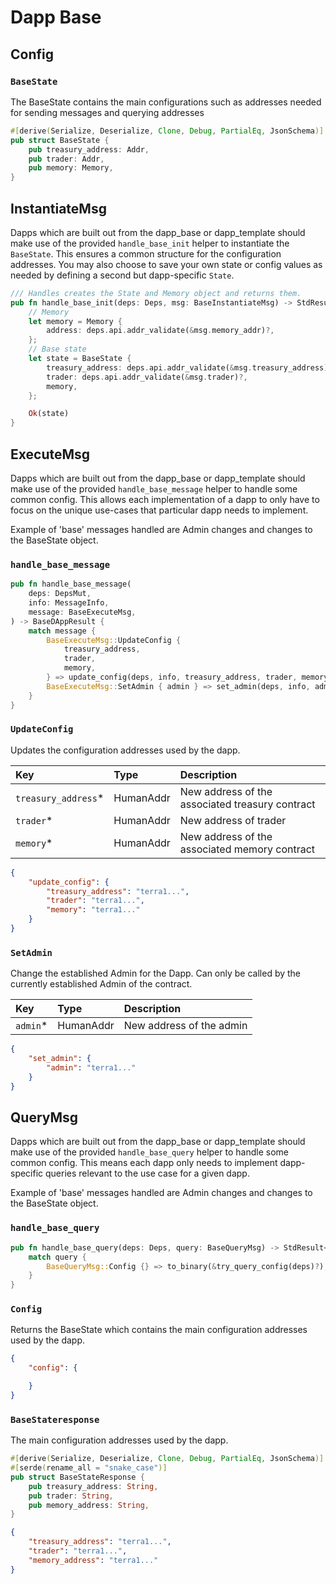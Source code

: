 
# Dapp Base 

## Config 

### `BaseState`

The BaseState contains the main configurations such as addresses needed for sending messages and querying addresses

```rust
#[derive(Serialize, Deserialize, Clone, Debug, PartialEq, JsonSchema)]
pub struct BaseState {
    pub treasury_address: Addr,
    pub trader: Addr,
    pub memory: Memory,
}
```

## InstantiateMsg

Dapps which are built out from the dapp_base or dapp_template should make use of the provided
`handle_base_init` helper to instantiate the `BaseState`. This ensures a common structure for the configuration addresses. You may also choose to save your own state or config values as needed by defining a second but dapp-specific `State`.

```rust
/// Handles creates the State and Memory object and returns them.
pub fn handle_base_init(deps: Deps, msg: BaseInstantiateMsg) -> StdResult<BaseState> {
    // Memory
    let memory = Memory {
        address: deps.api.addr_validate(&msg.memory_addr)?,
    };
    // Base state
    let state = BaseState {
        treasury_address: deps.api.addr_validate(&msg.treasury_address)?,
        trader: deps.api.addr_validate(&msg.trader)?,
        memory,
    };

    Ok(state)
}
```

## ExecuteMsg 

Dapps which are built out from the dapp_base or dapp_template should make use of the provided
`handle_base_message` helper to handle some common config. This allows each implementation of a dapp to only have to focus on the unique use-cases that particular dapp needs to implement.

Example of 'base' messages handled are Admin changes and changes to the BaseState object.

### `handle_base_message`


```rust
pub fn handle_base_message(
    deps: DepsMut,
    info: MessageInfo,
    message: BaseExecuteMsg,
) -> BaseDAppResult {
    match message {
        BaseExecuteMsg::UpdateConfig {
            treasury_address,
            trader,
            memory,
        } => update_config(deps, info, treasury_address, trader, memory),
        BaseExecuteMsg::SetAdmin { admin } => set_admin(deps, info, admin),
    }
}
```

### `UpdateConfig`

Updates the configuration addresses used by the dapp.

| Key | Type | Description |
| :--- | :--- | :--- |
| `treasury_address`\* | HumanAddr | New address of the associated treasury contract |
| `trader`\* | HumanAddr | New address of trader |
| `memory`\* | HumanAddr | New address of the associated memory contract |

```json
{
    "update_config": {
        "treasury_address": "terra1...",
        "trader": "terra1...", 
        "memory": "terra1..."
    }
}
```

### `SetAdmin`

Change the established Admin for the Dapp. Can only be called by the currently established Admin of the contract.

| Key | Type | Description |
| :--- | :--- | :--- |
| `admin`\* | HumanAddr | New address of the admin |

```json
{
    "set_admin": {
        "admin": "terra1..."
    }
}
```

## QueryMsg

Dapps which are built out from the dapp_base or dapp_template should make use of the provided
`handle_base_query` helper to handle some common config. This means each dapp only needs to implement dapp-specific queries relevant to the use case for a given dapp.

Example of 'base' messages handled are Admin changes and changes to the BaseState object.

### `handle_base_query`


```rust
pub fn handle_base_query(deps: Deps, query: BaseQueryMsg) -> StdResult<Binary> {
    match query {
        BaseQueryMsg::Config {} => to_binary(&try_query_config(deps)?),
    }
}
```

### `Config`

Returns the BaseState which contains the main configuration addresses used by the dapp.

```json
{
    "config": {

    }
}
```

### `BaseStateresponse`

The main configuration addresses used by the dapp.

```rust
#[derive(Serialize, Deserialize, Clone, Debug, PartialEq, JsonSchema)]
#[serde(rename_all = "snake_case")]
pub struct BaseStateResponse {
    pub treasury_address: String,
    pub trader: String,
    pub memory_address: String,
}
```

```json
{
    "treasury_address": "terra1...",
    "trader": "terra1...",
    "memory_address": "terra1..."
}
```